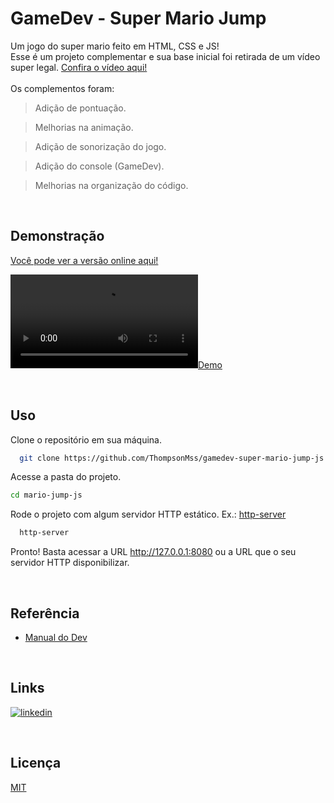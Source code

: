 # GameDev - Super Mario Jump

Um jogo do super mario feito em HTML, CSS e JS!<br> Esse é um projeto complementar e sua base inicial foi retirada de um vídeo super legal. [Confira o vídeo aqui!](https://www.youtube.com/watch?v=r9buAwVBDhA)
<br><br> Os complementos foram:

> Adição de pontuação.

> Melhorias na animação.

> Adição de sonorização do jogo.

> Adição do console (GameDev).

> Melhorias na organização do código.

<br>

## Demonstração

[Você pode ver a versão online aqui!](https://warm-griffin-818506.netlify.app/)

[![Demo](https://user-images.githubusercontent.com/30129295/178126320-5955eefc-df5b-4cd2-8ed8-f34d5cb1da28.mp4)](https://user-images.githubusercontent.com/30129295/178126320-5955eefc-df5b-4cd2-8ed8-f34d5cb1da28.mp4)

<br>

## Uso

Clone o repositório em sua máquina.

```bash
  git clone https://github.com/ThompsonMss/gamedev-super-mario-jump-js.git
```

Acesse a pasta do projeto.
```bash
cd mario-jump-js
```

Rode o projeto com algum servidor HTTP estático. Ex.: [http-server](https://www.npmjs.com/package/http-server)

```bash
  http-server
```

Pronto! Basta acessar a URL http://127.0.0.1:8080 ou a URL que o seu servidor HTTP disponibilizar.

<br>

## Referência

 - [Manual do Dev](https://www.youtube.com/watch?v=r9buAwVBDhA)

<br>
 
## Links
[![linkedin](https://img.shields.io/badge/linkedin-0A66C2?style=for-the-badge&logo=linkedin&logoColor=white)](https://linkedin.com/in/thompson-silva)

<br>

## Licença

[MIT](https://choosealicense.com/licenses/mit/)


